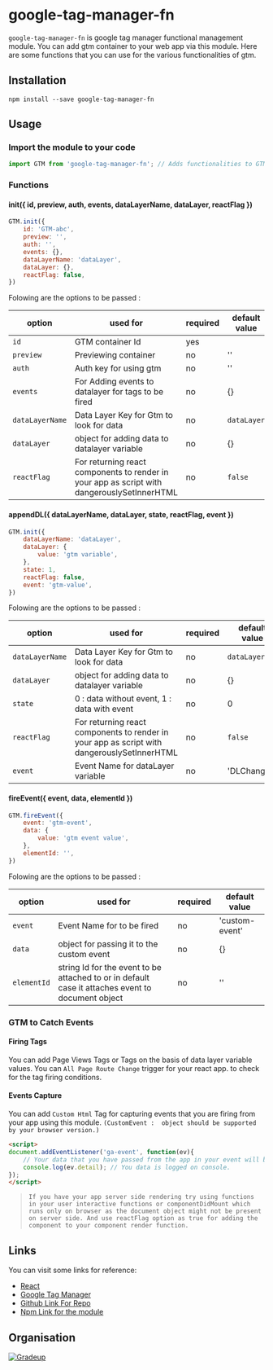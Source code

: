# google-tag-manager-fn

`google-tag-manager-fn` is google tag manager functional management module. You can add gtm container to your web app via this module. Here are some functions that you can use for the various functionalities of gtm.

## Installation
``` shell
npm install --save google-tag-manager-fn
```

## Usage

### Import the module to your code
``` javascript
import GTM from 'google-tag-manager-fn'; // Adds functionalities to GTM variable
```

### Functions 
#### init({ id, preview, auth, events, dataLayerName, dataLayer, reactFlag })
``` javascript
GTM.init({
    id: 'GTM-abc', 
    preview: '', 
    auth: '', 
    events: {}, 
    dataLayerName: 'dataLayer', 
    dataLayer: {}, 
    reactFlag: false,
})
```
Folowing are the options to be passed :

| option              | used for | required      | default value                   |
| ------------------- |----------| ------------- |-------------------------------- |
| `id`               | GTM container Id | yes ||
| `preview`          | Previewing container | no | '' |
| `auth`             | Auth key for using gtm | no | '' |
| `events`           | For Adding events to datalayer for tags to be fired | no | {}  |
| `dataLayerName`    | Data Layer Key for Gtm to look for data | no  | `dataLayer`    |
| `dataLayer`          | object for adding data to datalayer variable | no     | {}   |
| `reactFlag`  | For returning react components to render in your app as script with dangerouslySetInnerHTML | no  | `false` |

#### appendDL({ dataLayerName, dataLayer, state, reactFlag, event })
``` javascript
GTM.init({
    dataLayerName: 'dataLayer', 
    dataLayer: {
        value: 'gtm variable',
    }, 
    state: 1,
    reactFlag: false,
    event: 'gtm-value',
})
```
Folowing are the options to be passed :

| option              | used for | required      | default value                   |
| ------------------- |----------| ------------- |-------------------------------- |
| `dataLayerName`    | Data Layer Key for Gtm to look for data | no  | `dataLayer`    |
| `dataLayer`          | object for adding data to datalayer variable | no     | {}   |
| `state`          | 0 : data without event, 1 : data with event  | no     | 0   |
| `reactFlag`  | For returning react components to render in your app as script with dangerouslySetInnerHTML | no  | `false` |
| `event`          | Event Name for dataLayer variable | no     | 'DLChanged'   |

#### fireEvent({ event, data, elementId })
``` javascript
GTM.fireEvent({
    event: 'gtm-event',
    data: {
        value: 'gtm event value',
    }, 
    elementId: '',
})
```
Folowing are the options to be passed :

| option              | used for | required      | default value                   |
| ------------------- |----------| ------------- |-------------------------------- |
| `event`          | Event Name for to be fired | no     | 'custom-event'   |
| `data`          | object for passing it to the custom event | no     | {}   |
| `elementId`   | string Id for the event to be attached to or in default case it attaches event to document object  | no     | ''   |

### GTM to Catch Events

#### Firing Tags

You can add Page Views Tags or Tags on the basis of data layer variable values.
You can `All Page Route Change` trigger for your react app. to check for the tag firing conditions.

#### Events Capture

You can add `Custom Html` Tag for capturing events that you are firing from your app using this module. `(CustomEvent :  object should be supported by your browser version.)`
```html
<script>
document.addEventListener('ga-event', function(ev){
    // Your data that you have passed from the app in your event will be available in ev.detail.
    console.log(ev.detail); // You data is logged on console.
});
</script>
```


> `If you have your app server side rendering try using functions in your user interactive functions or componentDidMount which runs only on browser as the document object might not be present on server side. And use reactFlag option as true for adding the component to your component render function.`

## Links

You can visit some links for reference:

* [React](https://reactjs.org/)
* [Google Tag Manager](https://developers.google.com/tag-manager/devguide)
* [Github Link For Repo](https://github.com/gradeup/google-tag-manager-fn)
* [Npm Link for the module](https://www.npmjs.com/package/google-tag-manager-fn)

## Organisation
[![Gradeup](https://gs-post-images.grdp.co/2017/2/img1486706448140-41-rs-high-webp.png)](https://gradeup.co)
